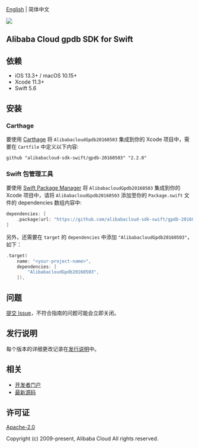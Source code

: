 [English](README.md) | 简体中文

![](https://aliyunsdk-pages.alicdn.com/icons/AlibabaCloud.svg)

## Alibaba Cloud gpdb SDK for Swift

## 依赖

- iOS 13.3+ / macOS 10.15+
- Xcode 11.3+
- Swift 5.6

## 安装

### Carthage

要使用 [Carthage](https://github.com/Carthage/Carthage) 将 `AlibabacloudGpdb20160503` 集成到你的 Xcode 项目中，需要在 `Cartfile` 中定义以下内容:

```ogdl
github "alibabacloud-sdk-swift/gpdb-20160503" "2.2.0"
```

### Swift 包管理工具

要使用 [Swift Package Manager](https://swift.org/package-manager/) 将 `AlibabacloudGpdb20160503` 集成到你的 Xcode 项目中，请将 `AlibabacloudGpdb20160503` 添加至你的 `Package.swift` 文件的 dependencies 数组内容中:

```swift
dependencies: [
    .package(url: "https://github.com/alibabacloud-sdk-swift/gpdb-20160503.git", from: "2.2.0")
]
```

另外，还需要在 `target` 的 `dependencies` 中添加 `"AlibabacloudGpdb20160503"`，如下：

```swift
.target(
    name: "<your-project-name>",
    dependencies: [
        "AlibabacloudGpdb20160503",
    ]),
```

## 问题

[提交 Issue](https://github.com/alibabacloud-sdk-swift/gpdb-20160503/issues/new)，不符合指南的问题可能会立即关闭。

## 发行说明

每个版本的详细更改记录在[发行说明](./ChangeLog.txt)中。

## 相关

* [开发者门户](https://next.api.aliyun.com/home)
* [最新源码](https://github.com/alibabacloud-sdk-swift/gpdb-20160503)

## 许可证

[Apache-2.0](http://www.apache.org/licenses/LICENSE-2.0)

Copyright (c) 2009-present, Alibaba Cloud All rights reserved.
